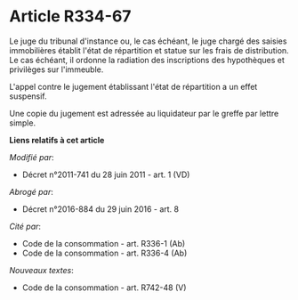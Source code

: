# Article R334-67

Le    juge du tribunal d'instance ou, le cas échéant, le juge chargé des saisies immobilières établit l'état de répartition
et statue sur les frais de distribution. Le cas échéant, il ordonne la radiation des inscriptions des hypothèques et
privilèges sur l'immeuble. 

L'appel contre le jugement établissant l'état de répartition a un effet suspensif. 

Une copie du jugement est adressée au liquidateur par le greffe par lettre simple.

**Liens relatifs à cet article**

_Modifié par_:

  - Décret n°2011-741 du 28 juin 2011 - art. 1 (VD)

_Abrogé par_:

  - Décret n°2016-884 du 29 juin 2016 - art. 8

_Cité par_:

  - Code de la consommation - art. R336-1 (Ab)
  - Code de la consommation - art. R336-4 (Ab)

_Nouveaux textes_:

  - Code de la consommation - art. R742-48 (V)

